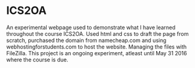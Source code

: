 # ICS2OA
An experimental webpage used to demonstrate what I have learned throughout the course ICS2OA. Used html and css to draft the page from scratch, purchased the domain from namecheap.com and using webhostingforstudents.com to host the website. Managing the files with FileZilla. This project is an ongoing experiment, atleast until  May 31 2016 where the course is due. 
